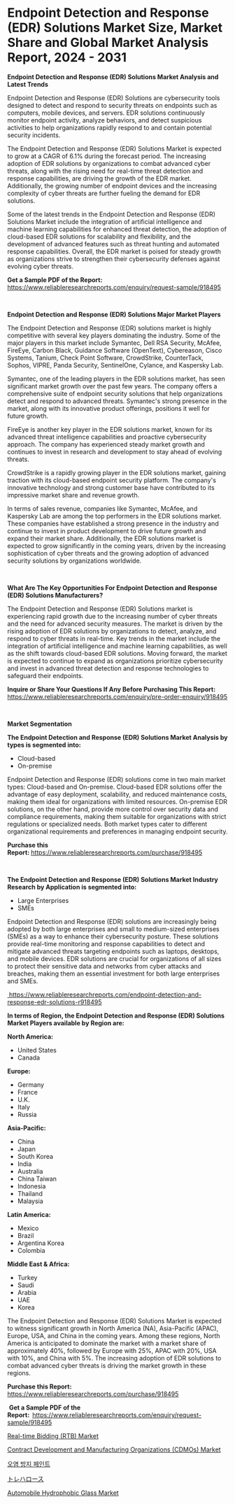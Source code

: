 <p><h1>Endpoint Detection and Response (EDR) Solutions Market Size, Market Share and Global Market Analysis Report, 2024 - 2031</h1></p><p><strong>Endpoint Detection and Response (EDR) Solutions Market Analysis and Latest Trends</strong></p>
<p><p>Endpoint Detection and Response (EDR) Solutions are cybersecurity tools designed to detect and respond to security threats on endpoints such as computers, mobile devices, and servers. EDR solutions continuously monitor endpoint activity, analyze behaviors, and detect suspicious activities to help organizations rapidly respond to and contain potential security incidents.</p><p>The Endpoint Detection and Response (EDR) Solutions Market is expected to grow at a CAGR of 6.1% during the forecast period. The increasing adoption of EDR solutions by organizations to combat advanced cyber threats, along with the rising need for real-time threat detection and response capabilities, are driving the growth of the EDR market. Additionally, the growing number of endpoint devices and the increasing complexity of cyber threats are further fueling the demand for EDR solutions.</p><p>Some of the latest trends in the Endpoint Detection and Response (EDR) Solutions Market include the integration of artificial intelligence and machine learning capabilities for enhanced threat detection, the adoption of cloud-based EDR solutions for scalability and flexibility, and the development of advanced features such as threat hunting and automated response capabilities. Overall, the EDR market is poised for steady growth as organizations strive to strengthen their cybersecurity defenses against evolving cyber threats.</p></p>
<p><strong>Get a Sample PDF of the Report:&nbsp;</strong> <a href="https://www.reliableresearchreports.com/enquiry/request-sample/918495">https://www.reliableresearchreports.com/enquiry/request-sample/918495</a></p>
<p>&nbsp;</p>
<p><strong>Endpoint Detection and Response (EDR) Solutions Major Market Players</strong></p>
<p><p>The Endpoint Detection and Response (EDR) solutions market is highly competitive with several key players dominating the industry. Some of the major players in this market include Symantec, Dell RSA Security, McAfee, FireEye, Carbon Black, Guidance Software (OpenText), Cybereason, Cisco Systems, Tanium, Check Point Software, CrowdStrike, CounterTack, Sophos, VIPRE, Panda Security, SentinelOne, Cylance, and Kaspersky Lab.</p><p>Symantec, one of the leading players in the EDR solutions market, has seen significant market growth over the past few years. The company offers a comprehensive suite of endpoint security solutions that help organizations detect and respond to advanced threats. Symantec's strong presence in the market, along with its innovative product offerings, positions it well for future growth.</p><p>FireEye is another key player in the EDR solutions market, known for its advanced threat intelligence capabilities and proactive cybersecurity approach. The company has experienced steady market growth and continues to invest in research and development to stay ahead of evolving threats.</p><p>CrowdStrike is a rapidly growing player in the EDR solutions market, gaining traction with its cloud-based endpoint security platform. The company's innovative technology and strong customer base have contributed to its impressive market share and revenue growth.</p><p>In terms of sales revenue, companies like Symantec, McAfee, and Kaspersky Lab are among the top performers in the EDR solutions market. These companies have established a strong presence in the industry and continue to invest in product development to drive future growth and expand their market share. Additionally, the EDR solutions market is expected to grow significantly in the coming years, driven by the increasing sophistication of cyber threats and the growing adoption of advanced security solutions by organizations worldwide.</p></p>
<p>&nbsp;</p>
<p><strong>What Are The Key Opportunities For Endpoint Detection and Response (EDR) Solutions Manufacturers?</strong></p>
<p><p>The Endpoint Detection and Response (EDR) Solutions market is experiencing rapid growth due to the increasing number of cyber threats and the need for advanced security measures. The market is driven by the rising adoption of EDR solutions by organizations to detect, analyze, and respond to cyber threats in real-time. Key trends in the market include the integration of artificial intelligence and machine learning capabilities, as well as the shift towards cloud-based EDR solutions. Moving forward, the market is expected to continue to expand as organizations prioritize cybersecurity and invest in advanced threat detection and response technologies to safeguard their endpoints.</p></p>
<p><strong>Inquire or Share Your Questions If Any Before Purchasing This Report:</strong> <a href="https://www.reliableresearchreports.com/enquiry/pre-order-enquiry/918495">https://www.reliableresearchreports.com/enquiry/pre-order-enquiry/918495</a></p>
<p>&nbsp;</p>
<p><strong>Market Segmentation</strong></p>
<p><strong>The Endpoint Detection and Response (EDR) Solutions Market Analysis by types is segmented into:</strong></p>
<p><ul><li>Cloud-based</li><li>On-premise</li></ul></p>
<p><p>Endpoint Detection and Response (EDR) solutions come in two main market types: Cloud-based and On-premise. Cloud-based EDR solutions offer the advantage of easy deployment, scalability, and reduced maintenance costs, making them ideal for organizations with limited resources. On-premise EDR solutions, on the other hand, provide more control over security data and compliance requirements, making them suitable for organizations with strict regulations or specialized needs. Both market types cater to different organizational requirements and preferences in managing endpoint security.</p></p>
<p><strong>Purchase this Report:&nbsp;</strong><a href="https://www.reliableresearchreports.com/purchase/918495">https://www.reliableresearchreports.com/purchase/918495</a></p>
<p>&nbsp;</p>
<p><strong>The Endpoint Detection and Response (EDR) Solutions Market Industry Research by Application is segmented into:</strong></p>
<p><ul><li>Large Enterprises</li><li>SMEs</li></ul></p>
<p><p>Endpoint Detection and Response (EDR) solutions are increasingly being adopted by both large enterprises and small to medium-sized enterprises (SMEs) as a way to enhance their cybersecurity posture. These solutions provide real-time monitoring and response capabilities to detect and mitigate advanced threats targeting endpoints such as laptops, desktops, and mobile devices. EDR solutions are crucial for organizations of all sizes to protect their sensitive data and networks from cyber attacks and breaches, making them an essential investment for both large enterprises and SMEs.</p></p>
<p><a href="https://www.reliableresearchreports.com/endpoint-detection-and-response-edr-solutions-r918495">&nbsp;https://www.reliableresearchreports.com/endpoint-detection-and-response-edr-solutions-r918495</a></p>
<p><strong>In terms of Region, the Endpoint Detection and Response (EDR) Solutions Market Players available by Region are:</strong></p>
<p>
    <p> <strong> North America: </strong>
        <ul>
            <li>United States</li>
            <li>Canada</li>
        </ul>
        </p> 
    <p> <strong> Europe: </strong>
        <ul>
            <li>Germany</li>
            <li>France</li>
            <li>U.K.</li>
            <li>Italy</li>
            <li>Russia</li>
        </ul>
        </p> 
    <p> <strong> Asia-Pacific: </strong>
        <ul>
            <li>China</li>
            <li>Japan</li>
            <li>South Korea</li>
            <li>India</li>
            <li>Australia</li>
            <li>China Taiwan</li>
            <li>Indonesia</li>
            <li>Thailand</li>
            <li>Malaysia</li>
        </ul>
        </p> 
    <p> <strong> Latin America: </strong>
        <ul>
            <li>Mexico</li>
            <li>Brazil</li>
            <li>Argentina Korea</li>
            <li>Colombia</li>
        </ul>
        </p> 
    <p> <strong> Middle East & Africa: </strong>
        <ul>
            <li>Turkey</li>
            <li>Saudi</li>
            <li>Arabia</li>
            <li>UAE</li>
            <li>Korea</li>
        </ul>
    </p>
    </p>
<p><p>The Endpoint Detection and Response (EDR) Solutions Market is expected to witness significant growth in North America (NA), Asia-Pacific (APAC), Europe, USA, and China in the coming years. Among these regions, North America is anticipated to dominate the market with a market share of approximately 40%, followed by Europe with 25%, APAC with 20%, USA with 10%, and China with 5%. The increasing adoption of EDR solutions to combat advanced cyber threats is driving the market growth in these regions.</p></p>
<p><strong>Purchase this Report: </strong><a href="https://www.reliableresearchreports.com/purchase/918495">https://www.reliableresearchreports.com/purchase/918495</a></p>
<p>&nbsp;<strong>Get a Sample PDF of the Report:&nbsp;&nbsp;</strong><a href="https://www.reliableresearchreports.com/enquiry/request-sample/918495">https://www.reliableresearchreports.com/enquiry/request-sample/918495</a></p>
<p><strong></strong></p>
<p><p><a href="https://github.com/jaidynmorantestelletmjzya/Market-Research-Report-List-2/blob/main/real-time-bidding-rtb-market.md">Real-time Bidding (RTB) Market</a></p><p><a href="https://www.linkedin.com/pulse/contract-development-manufacturing-organizations-cdmos-hkshf">Contract Development and Manufacturing Organizations (CDMOs) Market</a></p><p><a href="https://github.com/vskv4779xr1/Market-Research-Report-List-2/blob/main/630804860018.md">오염 방지 페인트</a></p><p><a href="https://github.com/leigh4852023/Market-Research-Report-List-1/blob/main/989652861357.md">トレハロース</a></p><p><a href="https://www.linkedin.com/pulse/automobile-hydrophobic-glass-market-report-reveals-latest-trends-kusnf">Automobile Hydrophobic Glass Market</a></p></p>